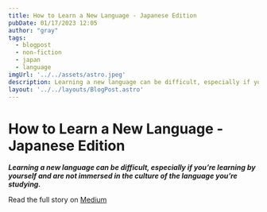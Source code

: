 ```yaml
---
title: How to Learn a New Language - Japanese Edition
pubDate: 01/17/2023 12:05
author: "gray"
tags:
  - blogpost
  - non-fiction
  - japan
  - language
imgUrl: '../../assets/astro.jpeg'
description: Learning a new language can be difficult, especially if you’re learning by yourself and are not immersed in the culture of the language you’re studying.
layout: '../../layouts/BlogPost.astro'
---
```


# How to Learn a New Language - Japanese Edition


***Learning a new language can be difficult, especially if you’re learning by yourself and are not immersed in the culture of the language you’re studying.***


Read the full story on [Medium](https://medium.com/japonica-publication/how-to-learn-a-new-language-japanese-edition-7039e46dda7a)
